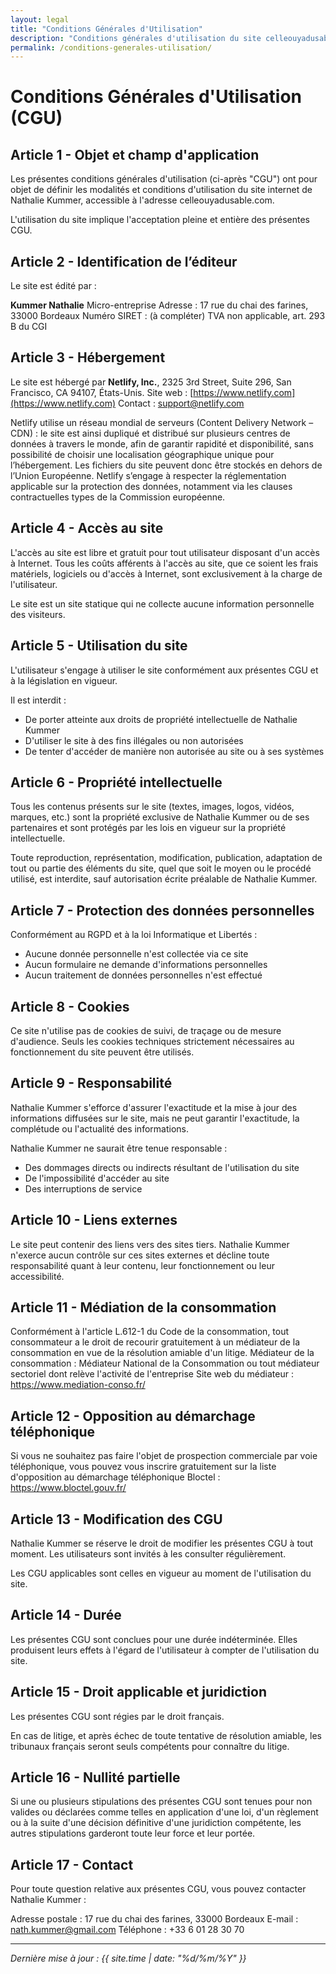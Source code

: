 ```yaml
---
layout: legal
title: "Conditions Générales d'Utilisation"
description: "Conditions générales d'utilisation du site celleouyadusable.com de Nathalie Kummer, professeure de yoga à Lacanau."
permalink: /conditions-generales-utilisation/
---
```


# Conditions Générales d'Utilisation (CGU)

## Article 1 - Objet et champ d'application

Les présentes conditions générales d'utilisation (ci-après "CGU") ont pour objet de définir les modalités et conditions d'utilisation du site internet de Nathalie Kummer, accessible à l'adresse celleouyadusable.com.

L'utilisation du site implique l'acceptation pleine et entière des présentes CGU.

## Article 2 - Identification de l’éditeur

Le site est édité par :

**Kummer Nathalie**
Micro-entreprise
Adresse : 17 rue du chai des farines, 33000 Bordeaux
Numéro SIRET : (à compléter)
TVA non applicable, art. 293 B du CGI

## Article 3 - Hébergement

Le site est hébergé par **Netlify, Inc.**, 2325 3rd Street, Suite 296, San Francisco, CA 94107, États-Unis.
Site web : [https://www.netlify.com](https://www.netlify.com)
Contact : support@netlify.com

Netlify utilise un réseau mondial de serveurs (Content Delivery Network – CDN) : le site est ainsi dupliqué et distribué sur plusieurs centres de données à travers le monde, afin de garantir rapidité et disponibilité, sans possibilité de choisir une localisation géographique unique pour l’hébergement.
Les fichiers du site peuvent donc être stockés en dehors de l’Union Européenne. Netlify s’engage à respecter la réglementation applicable sur la protection des données, notamment via les clauses contractuelles types de la Commission européenne.

## Article 4 - Accès au site

L'accès au site est libre et gratuit pour tout utilisateur disposant d'un accès à Internet. Tous les coûts afférents à l'accès au site, que ce soient les frais matériels, logiciels ou d'accès à Internet, sont exclusivement à la charge de l'utilisateur.

Le site est un site statique qui ne collecte aucune information personnelle des visiteurs.

## Article 5 - Utilisation du site

L'utilisateur s'engage à utiliser le site conformément aux présentes CGU et à la législation en vigueur.

Il est interdit :
- De porter atteinte aux droits de propriété intellectuelle de Nathalie Kummer
- D'utiliser le site à des fins illégales ou non autorisées
- De tenter d'accéder de manière non autorisée au site ou à ses systèmes

## Article 6 - Propriété intellectuelle

Tous les contenus présents sur le site (textes, images, logos, vidéos, marques, etc.) sont la propriété exclusive de Nathalie Kummer ou de ses partenaires et sont protégés par les lois en vigueur sur la propriété intellectuelle.

Toute reproduction, représentation, modification, publication, adaptation de tout ou partie des éléments du site, quel que soit le moyen ou le procédé utilisé, est interdite, sauf autorisation écrite préalable de Nathalie Kummer.

## Article 7 - Protection des données personnelles

Conformément au RGPD et à la loi Informatique et Libertés :

- Aucune donnée personnelle n'est collectée via ce site
- Aucun formulaire ne demande d'informations personnelles
- Aucun traitement de données personnelles n'est effectué

## Article 8 - Cookies

Ce site n'utilise pas de cookies de suivi, de traçage ou de mesure d'audience. Seuls les cookies techniques strictement nécessaires au fonctionnement du site peuvent être utilisés.

## Article 9 - Responsabilité

Nathalie Kummer s'efforce d'assurer l'exactitude et la mise à jour des informations diffusées sur le site, mais ne peut garantir l'exactitude, la complétude ou l'actualité des informations.

Nathalie Kummer ne saurait être tenue responsable :
- Des dommages directs ou indirects résultant de l'utilisation du site
- De l'impossibilité d'accéder au site
- Des interruptions de service

## Article 10 - Liens externes

Le site peut contenir des liens vers des sites tiers. Nathalie Kummer n'exerce aucun contrôle sur ces sites externes et décline toute responsabilité quant à leur contenu, leur fonctionnement ou leur accessibilité.

## Article 11 - Médiation de la consommation

Conformément à l'article L.612-1 du Code de la consommation, tout consommateur a le droit de recourir gratuitement à un médiateur de la consommation en vue de la résolution amiable d'un litige.
Médiateur de la consommation : Médiateur National de la Consommation ou tout médiateur sectoriel dont relève l'activité de l'entreprise
Site web du médiateur : https://www.mediation-conso.fr/

## Article 12 - Opposition au démarchage téléphonique

Si vous ne souhaitez pas faire l'objet de prospection commerciale par voie téléphonique, vous pouvez vous inscrire gratuitement sur la liste d'opposition au démarchage téléphonique Bloctel : https://www.bloctel.gouv.fr/

## Article 13 - Modification des CGU

Nathalie Kummer se réserve le droit de modifier les présentes CGU à tout moment. Les utilisateurs sont invités à les consulter régulièrement.

Les CGU applicables sont celles en vigueur au moment de l'utilisation du site.

## Article 14 - Durée

Les présentes CGU sont conclues pour une durée indéterminée. Elles produisent leurs effets à l'égard de l'utilisateur à compter de l'utilisation du site.

## Article 15 - Droit applicable et juridiction

Les présentes CGU sont régies par le droit français.

En cas de litige, et après échec de toute tentative de résolution amiable, les tribunaux français seront seuls compétents pour connaître du litige.

## Article 16 - Nullité partielle

Si une ou plusieurs stipulations des présentes CGU sont tenues pour non valides ou déclarées comme telles en application d'une loi, d'un règlement ou à la suite d'une décision définitive d'une juridiction compétente, les autres stipulations garderont toute leur force et leur portée.

## Article 17 - Contact

Pour toute question relative aux présentes CGU, vous pouvez contacter Nathalie Kummer :

Adresse postale : 17 rue du chai des farines, 33000 Bordeaux
E-mail : nath.kummer@gmail.com
Téléphone : +33 6 01 28 30 70

---

*Dernière mise à jour : {{ site.time | date: "%d/%m/%Y" }}*
